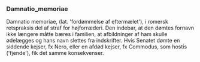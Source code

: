 ### Damnatio_memoriae


Damnatio memoriae, (lat. 'fordømmelse af eftermælet'), i romersk retspraksis del af straf for højforræderi. Den indebar, at den dømtes fornavn ikke længere måtte bæres i familien, at afbildninger af ham skulle ødelægges og hans navn slettes fra indskrifter. Hvis Senatet dømte en siddende kejser, fx Nero, eller en afdød kejser, fx Commodus, som hostis ('fjende'), fik det samme konsekvenser.
